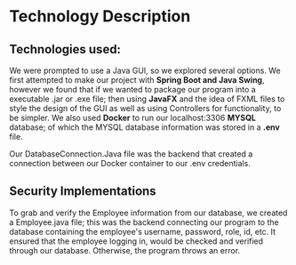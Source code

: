 # Technology Description


##  Technologies used:
We were prompted to use a Java GUI, so we explored several options. We first attempted to make our project with **Spring Boot and Java Swing**, however we found that if we wanted to package our program into a executable .jar or .exe file; then using **JavaFX** and the idea of FXML files to style the design of the GUI as well as using Controllers for functionality, to be simpler.
We also used **Docker** to run our localhost:3306 **MYSQL** database; of which the MYSQL database information was stored in a **.env** file. 

Our DatabaseConnection.Java file was the backend that created a connection between our Docker container to our .env credentials. 



## Security Implementations
To grab and verify the Employee information from our database, we created a Employee.java file; this was the backend connecting our program to the database containing the employee's username, password, role, id, etc. It ensured that the employee logging in, would be checked and verified through our database. Otherwise, the program throws an error.



